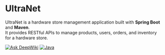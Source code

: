 # UltraNet
UltraNet is a hardware store management application built with **Spring Boot** and **Maven**.  
It provides RESTful APIs to manage products, users, orders, and inventory for a hardware store.

[![Ask DeepWiki](https://deepwiki.com/badge.svg)](https://deepwiki.com/Andreyszn/UltraNet)
[![Java](https://img.shields.io/badge/-Java-ED8B00?style=for-the-badge&logo=java&logoColor=white)](https://www.java.com)


